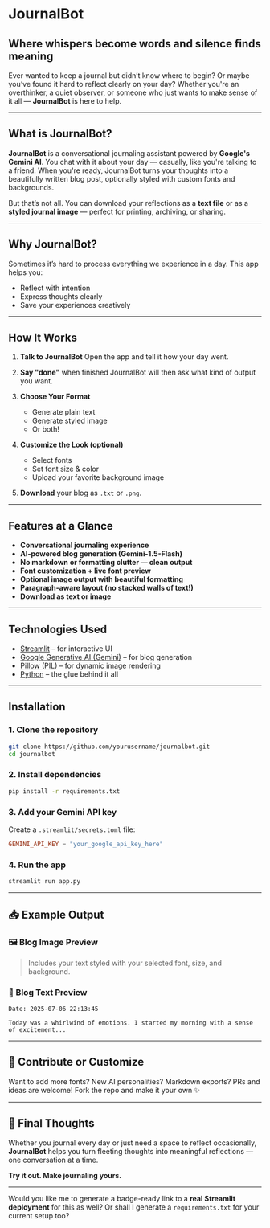 # JournalBot 
## Where whispers become words and silence finds meaning

Ever wanted to keep a journal but didn’t know where to begin? Or maybe you’ve found it hard to reflect clearly on your day? Whether you're an overthinker, a quiet observer, or someone who just wants to make sense of it all — **JournalBot** is here to help.

---

## What is JournalBot?

**JournalBot** is a conversational journaling assistant powered by **Google's Gemini AI**. You chat with it about your day — casually, like you're talking to a friend. When you're ready, JournalBot turns your thoughts into a beautifully written blog post, optionally styled with custom fonts and backgrounds.

But that’s not all. You can download your reflections as a **text file** or as a **styled journal image** — perfect for printing, archiving, or sharing.

---

## Why JournalBot?

Sometimes it’s hard to process everything we experience in a day. This app helps you:

* Reflect with intention
* Express thoughts clearly
* Save your experiences creatively

---

## How It Works

1.  **Talk to JournalBot**
   Open the app and tell it how your day went.

2. **Say "done"** when finished
   JournalBot will then ask what kind of output you want.

3. **Choose Your Format**

   * Generate plain text
   * Generate styled image
   * Or both!

4. **Customize the Look (optional)**

   * Select fonts
   * Set font size & color
   * Upload your favorite background image

5. **Download** your blog as `.txt` or `.png`.

---

## Features at a Glance

* **Conversational journaling experience**
* **AI-powered blog generation (Gemini-1.5-Flash)**
* **No markdown or formatting clutter — clean output**
* **Font customization + live font preview**
* **Optional image output with beautiful formatting**
* **Paragraph-aware layout (no stacked walls of text!)**
* **Download as text or image**

---

## Technologies Used

* [Streamlit](https://streamlit.io/) – for interactive UI
* [Google Generative AI (Gemini)](https://ai.google.dev/) – for blog generation
* [Pillow (PIL)](https://pypi.org/project/pillow/) – for dynamic image rendering
* [Python](https://www.python.org/) – the glue behind it all

---

## Installation

### 1. Clone the repository

```bash
git clone https://github.com/yourusername/journalbot.git
cd journalbot
```

### 2. Install dependencies

```bash
pip install -r requirements.txt
```

### 3. Add your Gemini API key

Create a `.streamlit/secrets.toml` file:

```toml
GEMINI_API_KEY = "your_google_api_key_here"
```

### 4. Run the app

```bash
streamlit run app.py
```

---

## 📥 Example Output

### 🖼️ Blog Image Preview

> Includes your text styled with your selected font, size, and background.

### 📄 Blog Text Preview

```plaintext
Date: 2025-07-06 22:13:45

Today was a whirlwind of emotions. I started my morning with a sense of excitement...
```

---

## 🤝 Contribute or Customize

Want to add more fonts? New AI personalities? Markdown exports?
PRs and ideas are welcome! Fork the repo and make it your own ✨

---

## 🙌 Final Thoughts

Whether you journal every day or just need a space to reflect occasionally, **JournalBot** helps you turn fleeting thoughts into meaningful reflections — one conversation at a time.

**Try it out. Make journaling yours.**

---

Would you like me to generate a badge-ready link to a **real Streamlit deployment** for this as well? Or shall I generate a `requirements.txt` for your current setup too?
